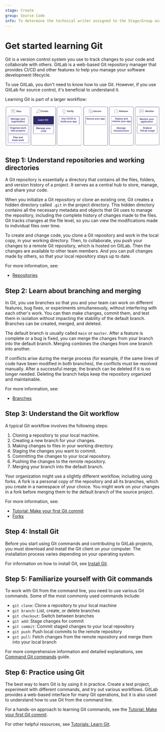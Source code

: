 ```yaml
---
stage: Create
group: Source Code
info: To determine the technical writer assigned to the Stage/Group associated with this page, see https://handbook.gitlab.com/handbook/product/ux/technical-writing/#assignments
---
```


# Get started learning Git

Git is a version control system you use to track changes to your code
and collaborate with others. GitLab is a web-based Git repository manager
that provides CI/CD and other features to help you manage your software development lifecycle.

To use GitLab, you don't need to know how to use Git. However, if you
use GitLab for source control, it's beneficial to understand it.

Learning Git is part of a larger workflow:

![Workflow](img/get_started_git_v16_11.png)

## Step 1: Understand repositories and working directories

A Git repository is essentially a directory that contains all the files,
folders, and version history of a project.
It serves as a central hub to store, manage, and share your code.

When you initialize a Git repository or clone an existing one, Git
creates a hidden directory called `.git` in the project directory.
This hidden directory contains all the necessary metadata and objects
that Git uses to manage the repository, including the complete history
of changes made to the files. Git tracks changes at the file level, so you can
view the modifications made to individual files over time.

To create and change code, you clone a Git repository and work in the local copy,
in your working directory. Then, to collaborate, you push your changes to a remote
Git repository, which is hosted on GitLab. Then the changes are available
to other team members. And you can pull changes made by others, so that your local repository
stays up to date.

For more information, see:

- [Repositories](../../user/project/repository/index.md)

## Step 2: Learn about branching and merging

In Git, you use branches so that you and your team can work on different features,
bug fixes, or experiments simultaneously, without interfering with each other's work.
You can then make changes, commit them, and test them in isolation without impacting
the stability of the default branch. Branches can be created, merged, and deleted.

The default branch is usually called `main` or `master`.
After a feature is complete or a bug is fixed, you can merge the changes from your branch
into the default branch. Merging combines the changes from one branch into another.

If conflicts arise during the merge process (for example, if the same lines of code have been
modified in both branches), the conflicts must be resolved manually. After a successful merge,
the branch can be deleted if it is no longer needed. Deleting the branch helps keep the repository
organized and maintainable.

For more information, see:

- [Branches](../../user/project/repository/branches/index.md)

## Step 3: Understand the Git workflow

A typical Git workflow involves the following steps:

1. Cloning a repository to your local machine.
1. Creating a new branch for your changes.
1. Making changes to files in your working directory.
1. Staging the changes you want to commit.
1. Committing the changes to your local repository.
1. Pushing the changes to the remote repository.
1. Merging your branch into the default branch.

Your organization might use a slightly different workflow,
including using forks. A fork is a personal copy of the repository
and all its branches, which you create in a namespace of your choice.
You might work on your changes in a fork before merging them to
the default branch of the source project.

For more information, see:

- [Tutorial: Make your first Git commit](../../tutorials/make_first_git_commit/index.md)
- [Forks](../../user/project/repository/forking_workflow.md)

## Step 4: Install Git

Before you start using Git commands and contributing to GitLab projects, you must download
and install the Git client on your computer. The installation process varies depending on
your operating system.

For information on how to install Git, see [Install Git](how_to_install_git/index.md).

## Step 5: Familiarize yourself with Git commands

To work with Git from the command line, you need to use various Git commands.
Some of the most commonly used commands include:

- `git clone`: Clone a repository to your local machine
- `git branch`: List, create, or delete branches
- `git checkout`: Switch between branches
- `git add`: Stage changes for commit
- `git commit`: Commit staged changes to your local repository
- `git push`: Push local commits to the remote repository
- `git pull`: Fetch changes from the remote repository and merge them into your local branch

For more comprehensive information and detailed explanations,
see [Command Git commands](commands.md) guide.

<!--- Use this section when the [Generate an SSH key pair](../user/ssh.md) page is added to the navigation

### Use SSH with Git

When you work with remote repositories, you should use SSH for secure communication.

GitLab uses the SSH protocol to securely communicate with Git.
When you use SSH keys to authenticate to the GitLab remote server,
you don't need to supply your username and password each time.

To learn how to generate and add SSH keys to your GitLab account,
see [Generate an SSH key pair](../user/ssh.md).
-->

## Step 6: Practice using Git

The best way to learn Git is by using it in practice. Create a test project,
experiment with different commands, and try out various workflows.
GitLab provides a web-based interface for many Git operations,
but it is also used to understand how to use Git from the command line.

For a hands-on approach to learning Git commands, see the [Tutorial: Make your first Git commit](../../tutorials/make_first_git_commit/index.md). 

For other helpful resources, see [Tutorials: Learn Git](../../tutorials/learn_git.md).

